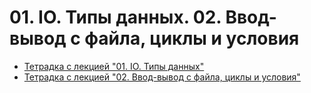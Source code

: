 # 01. IO. Типы данных. 02. Ввод-вывод с файла, циклы и условия

- [Тетрадка с лекцией "01. IO. Типы данных"](https://github.com/DanielShinoda/ami_python_25_lectures/blob/main/lectures/01.%20IO.%20%D0%A2%D0%B8%D0%BF%D1%8B%20%D0%B4%D0%B0%D0%BD%D0%BD%D1%8B%D1%85/Lecture_01.ipynb)
- [Тетрадка с лекцией "02. Ввод-вывод с файла, циклы и условия"](https://github.com/DanielShinoda/ami_python_25_lectures/blob/main/lectures/02.%20%D0%92%D0%B2%D0%BE%D0%B4-%D0%B2%D1%8B%D0%B2%D0%BE%D0%B4%20%D1%81%20%D1%84%D0%B0%D0%B9%D0%BB%D0%B0%2C%20%D1%86%D0%B8%D0%BA%D0%BB%D1%8B%20%D0%B8%20%D1%83%D1%81%D0%BB%D0%BE%D0%B2%D0%B8%D1%8F/Lecture_02.ipynb)
